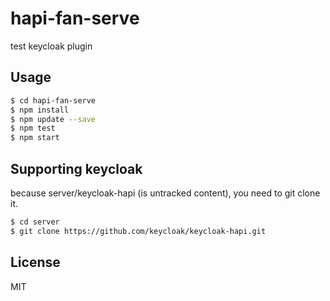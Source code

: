 # hapi-fan-serve

test keycloak plugin


## Usage

```bash
$ cd hapi-fan-serve
$ npm install
$ npm update --save
$ npm test
$ npm start
```

## Supporting keycloak

because server/keycloak-hapi (is untracked content), you need to git clone it.
```bash
$ cd server
$ git clone https://github.com/keycloak/keycloak-hapi.git
```

## License

MIT
